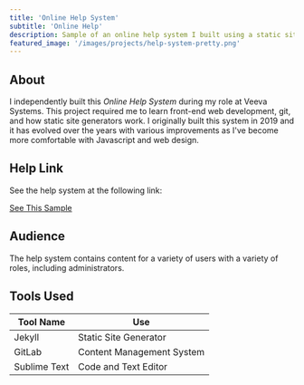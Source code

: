 ```yaml
---
title: 'Online Help System'
subtitle: 'Online Help'
description: Sample of an online help system I built using a static site generator (Jekyll) and GitLab.
featured_image: '/images/projects/help-system-pretty.png'
---
```


## About

I independently built this <em>Online Help System</em> during my role at Veeva Systems. This project required me to learn front-end web development, git, and how static site generators work. I originally built this system in 2019 and it has evolved over the years with various improvements as I've become more comfortable with Javascript and web design. 

## Help Link

See the help system at the following link:

<a href="https://safety.veevavault.help" target="_blank" class="button button--large">See This Sample <i class="fas fa-external-link-alt"></i></a>

## Audience

The help system contains content for a variety of users with a variety of roles, including administrators. 

## Tools Used 

<table>
	<thead>
		<tr>
			<th>Tool Name</th>
			<th>Use</th>
		</tr>
	</thead>
	<tbody>
		<tr>
			<td>Jekyll</td>
			<td>Static Site Generator</td>
		</tr>
		<tr>
			<td>GitLab</td>
			<td>Content Management System</td>
		</tr>
		<tr>
			<td>Sublime Text</td>
			<td>Code and Text Editor</td>
		</tr>
	</tbody>
</table>